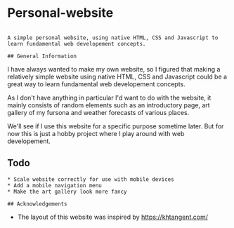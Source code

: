 # Personal-website
```

A simple personal website, using native HTML, CSS and Javascript to learn fundamental web developement concepts.

## General Information
```

I have always wanted to make my own website, so I figured that making a relatively simple website using native HTML, CSS and Javascript could be a great way to learn fundamental web developement concepts.

As I don't have anything in particular I'd want to do with the website, it mainly consists of random elements such as an introductory page, art gallery of my fursona and weather forecasts of various places. 

We'll see if I use this website for a specific purpose sometime later. But for now this is just a hobby project where I play around with web developement.

## Todo
```
* Scale website correctly for use with mobile devices
* Add a mobile navigation menu
* Make the art gallery look more fancy

## Acknowledgements
```
* The layout of this website was inspired by https://khtangent.com/
